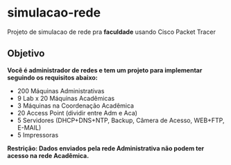 # simulacao-rede
Projeto de simulacao de rede pra **faculdade** usando Cisco Packet Tracer

## Objetivo

**Você é administrador de redes e tem um projeto para implementar seguindo os requisitos abaixo:**

- 200 Máquinas Administrativas
- 9 Lab x 20 Máquinas Acadêmicas
- 3 Máquinas na Coordenação Acadêmica
- 20 Access Point (dividir entre Adm e Aca)
- 5 Servidores (DHCP+DNS+NTP, Backup, Câmera de Acesso, WEB+FTP, E-MAIL)
- 5 Impressoras

**Restrição: Dados enviados pela rede Administrativa não podem ter acesso na rede Acadêmica.**
